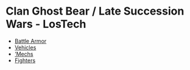 # Clan Ghost Bear / Late Succession Wars - LosTech 

- [Battle Armor](lostech/battlearmor.md) 
- [Vehicles](lostech/vehicles.md) 
- [’Mechs](lostech/mechs.md) 
- [Fighters](lostech/fighters.md) 

